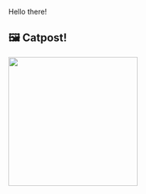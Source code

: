 Hello there!



## 🖼️ Catpost!

<sub>
    <img src="https://cdn2.thecatapi.com/images/ZaZwqFsgj.jpg" height="256">
</sub>

